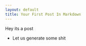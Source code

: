 ```yaml
---
layout: default
title: Your First Post In Markdown
---
```


Hey its a post
* Let us generate some shit